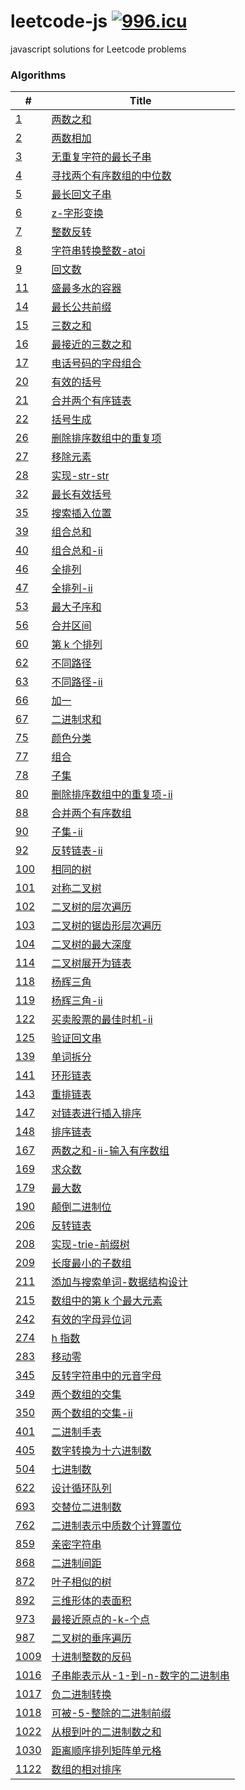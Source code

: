 # leetcode-js [![996.icu](https://img.shields.io/badge/link-996.icu-red.svg)](https://996.icu)

javascript solutions for Leetcode problems

### Algorithms

| #                                                              | Title                                                                                        |
| -------------------------------------------------------------- | -------------------------------------------------------------------------------------------- |
| [1](/algorithms/1.两数之和.js)                                 | [两数之和](/algorithms/1.两数之和.js)                                                        |
| [2](/algorithms/2.两数相加.js)                                 | [两数相加](/algorithms/2.两数相加.js)                                                        |
| [3](/algorithms/3.无重复字符的最长子串.js)                     | [无重复字符的最长子串](/algorithms/3.无重复字符的最长子串.js)                                |
| [4](/algorithms/4.寻找两个有序数组的中位数.js)                 | [寻找两个有序数组的中位数](/algorithms/4.寻找两个有序数组的中位数.js)                        |
| [5](/algorithms/5.最长回文子串.js)                             | [最长回文子串](/algorithms/5.最长回文子串.js)                                                |
| [6](/algorithms/6.z-字形变换.js)                               | [z-字形变换](/algorithms/6.z-字形变换.js)                                                    |
| [7](/algorithms/7.整数反转.js)                                 | [整数反转](/algorithms/7.整数反转.js)                                                        |
| [8](/algorithms/8.字符串转换整数-atoi.js)                      | [字符串转换整数-atoi](/algorithms/8.字符串转换整数-atoi.js)                                  |
| [9](/algorithms/9.回文数.js)                                   | [回文数](/algorithms/9.回文数.js)                                                            |
| [11](/algorithms/11.盛最多水的容器.js)                         | [盛最多水的容器](/algorithms/11.盛最多水的容器.js)                                           |
| [14](/algorithms/14.最长公共前缀.js)                           | [最长公共前缀](/algorithms/14.最长公共前缀.js)                                               |
| [15](/algorithms/15.三数之和.js)                               | [三数之和](/algorithms/15.三数之和.js)                                                       |
| [16](/algorithms/16.最接近的三数之和.js)                       | [最接近的三数之和](/algorithms/16.最接近的三数之和.js)                                       |
| [17](/algorithms/17.电话号码的字母组合.js)                     | [电话号码的字母组合](/algorithms/17.电话号码的字母组合.js)                                   |
| [20](/algorithms/20.有效的括号.js)                             | [有效的括号](/algorithms/20.有效的括号.js)                                                   |
| [21](/algorithms/21.合并两个有序链表.js)                       | [合并两个有序链表](/algorithms/21.合并两个有序链表.js)                                       |
| [22](/algorithms/22.括号生成.js)                               | [括号生成](/algorithms/22.括号生成.js)                                                       |
| [26](/algorithms/26.删除排序数组中的重复项.js)                 | [删除排序数组中的重复项](/algorithms/26.删除排序数组中的重复项.js)                           |
| [27](/algorithms/27.移除元素.js)                               | [移除元素](/algorithms/27.移除元素.js)                                                       |
| [28](/algorithms/28.实现-str-str.js)                           | [实现-str-str](/algorithms/28.实现-str-str.js)                                               |
| [32](/algorithms/32.最长有效括号.js)                           | [最长有效括号](/algorithms/32.最长有效括号.js)                                               |
| [35](/algorithms/35.搜索插入位置.js)                           | [搜索插入位置](/algorithms/35.搜索插入位置.js)                                               |
| [39](/algorithms/39.组合总和.js)                               | [组合总和](/algorithms/39.组合总和.js)                                                       |
| [40](/algorithms/40.组合总和-ii.js)                            | [组合总和-ii](/algorithms/40.组合总和-ii.js)                                                 |
| [46](/algorithms/46.全排列.js)                                 | [全排列](/algorithms/46.全排列.js)                                                           |
| [47](/algorithms/47.全排列-ii.js)                              | [全排列-ii](/algorithms/47.全排列-ii.js)                                                     |
| [53](/algorithms/53.最大子序和.js)                             | [最大子序和](/algorithms/53.最大子序和.js)                                                   |
| [56](/algorithms/56.合并区间.js)                               | [合并区间](/algorithms/56.合并区间.js)                                                       |
| [60](/algorithms/60.第k个排列.js)                              | [第 k 个排列](/algorithms/60.第k个排列.js)                                                   |
| [62](/algorithms/62.不同路径.js)                               | [不同路径](/algorithms/62.不同路径.js)                                                       |
| [63](/algorithms/63.不同路径-ii.js)                            | [不同路径-ii](/algorithms/63.不同路径-ii.js)                                                 |
| [66](/algorithms/66.加一.js)                                   | [加一](/algorithms/66.加一.js)                                                               |
| [67](/algorithms/67.二进制求和.js)                             | [二进制求和](/algorithms/67.二进制求和.js)                                                   |
| [75](/algorithms/75.颜色分类.js)                               | [颜色分类](/algorithms/75.颜色分类.js)                                                       |
| [77](/algorithms/77.组合.js)                                   | [组合](/algorithms/77.组合.js)                                                               |
| [78](/algorithms/78.子集.js)                                   | [子集](/algorithms/78.子集.js)                                                               |
| [80](/algorithms/80.删除排序数组中的重复项-ii.js)              | [删除排序数组中的重复项-ii](/algorithms/80.删除排序数组中的重复项-ii.js)                     |
| [88](/algorithms/88.合并两个有序数组.js)                       | [合并两个有序数组](/algorithms/88.合并两个有序数组.js)                                       |
| [90](/algorithms/90.子集-ii.js)                                | [子集-ii](/algorithms/90.子集-ii.js)                                                         |
| [92](/algorithms/92.反转链表-ii.js)                            | [反转链表-ii](/algorithms/92.反转链表-ii.js)                                                 |
| [100](/algorithms/100.相同的树.js)                             | [相同的树](/algorithms/100.相同的树.js)                                                      |
| [101](/algorithms/101.对称二叉树.js)                           | [对称二叉树](/algorithms/101.对称二叉树.js)                                                  |
| [102](/algorithms/102.二叉树的层次遍历.js)                     | [二叉树的层次遍历](/algorithms/102.二叉树的层次遍历.js)                                      |
| [103](/algorithms/103.二叉树的锯齿形层次遍历.js)               | [二叉树的锯齿形层次遍历](/algorithms/103.二叉树的锯齿形层次遍历.js)                          |
| [104](/algorithms/104.二叉树的最大深度.js)                     | [二叉树的最大深度](/algorithms/104.二叉树的最大深度.js)                                      |
| [114](/algorithms/114.二叉树展开为链表.js)                     | [二叉树展开为链表](/algorithms/114.二叉树展开为链表.js)                                      |
| [118](/algorithms/118.杨辉三角.js)                             | [杨辉三角](/algorithms/118.杨辉三角.js)                                                      |
| [119](/algorithms/119.杨辉三角-ii.js)                          | [杨辉三角-ii](/algorithms/119.杨辉三角-ii.js)                                                |
| [122](/algorithms/122.买卖股票的最佳时机-ii.js)                | [买卖股票的最佳时机-ii](/algorithms/122.买卖股票的最佳时机-ii.js)                            |
| [125](/algorithms/125.验证回文串.js)                           | [验证回文串](/algorithms/125.验证回文串.js)                                                  |
| [139](/algorithms/139.单词拆分.js)                             | [单词拆分](/algorithms/139.单词拆分.js)                                                      |
| [141](/algorithms/141.环形链表.js)                             | [环形链表](/algorithms/141.环形链表.js)                                                      |
| [143](/algorithms/143.重排链表.js)                             | [重排链表](/algorithms/143.重排链表.js)                                                      |
| [147](/algorithms/147.对链表进行插入排序.js)                   | [对链表进行插入排序](/algorithms/147.对链表进行插入排序.js)                                  |
| [148](/algorithms/148.排序链表.js)                             | [排序链表](/algorithms/148.排序链表.js)                                                      |
| [167](/algorithms/167.两数之和-ii-输入有序数组.js)             | [两数之和-ii-输入有序数组](/algorithms/167.两数之和-ii-输入有序数组.js)                      |
| [169](/algorithms/169.求众数.js)                               | [求众数](/algorithms/169.求众数.js)                                                          |
| [179](/algorithms/179.最大数.js)                               | [最大数](/algorithms/179.最大数.js)                                                          |
| [190](/algorithms/190.颠倒二进制位.js)                         | [颠倒二进制位](/algorithms/190.颠倒二进制位.js)                                              |
| [206](/algorithms/206.反转链表.js)                             | [反转链表](/algorithms/206.反转链表.js)                                                      |
| [208](/algorithms/208.实现-trie-前缀树.js)                     | [实现-trie-前缀树](/algorithms/208.实现-trie-前缀树.js)                                      |
| [209](/algorithms/209.长度最小的子数组.js)                     | [长度最小的子数组](/algorithms/209.长度最小的子数组.js)                                      |
| [211](/algorithms/211.添加与搜索单词-数据结构设计.js)          | [添加与搜索单词-数据结构设计](/algorithms/211.添加与搜索单词-数据结构设计.js)                |
| [215](/algorithms/215.数组中的第k个最大元素.js)                | [数组中的第 k 个最大元素](/algorithms/215.数组中的第k个最大元素.js)                          |
| [242](/algorithms/242.有效的字母异位词.js)                     | [有效的字母异位词](/algorithms/242.有效的字母异位词.js)                                      |
| [274](/algorithms/274.h指数.js)                                | [h 指数](/algorithms/274.h指数.js)                                                           |
| [283](/algorithms/283.移动零.js)                               | [移动零](/algorithms/283.移动零.js)                                                          |
| [345](/algorithms/345.反转字符串中的元音字母.js)               | [反转字符串中的元音字母](/algorithms/345.反转字符串中的元音字母.js)                          |
| [349](/algorithms/349.两个数组的交集.js)                       | [两个数组的交集](/algorithms/349.两个数组的交集.js)                                          |
| [350](/algorithms/350.两个数组的交集-ii.js)                    | [两个数组的交集-ii](/algorithms/350.两个数组的交集-ii.js)                                    |
| [401](/algorithms/401.二进制手表.js)                           | [二进制手表](/algorithms/401.二进制手表.js)                                                  |
| [405](/algorithms/405.数字转换为十六进制数.js)                 | [数字转换为十六进制数](/algorithms/405.数字转换为十六进制数.js)                              |
| [504](/algorithms/504.七进制数.js)                             | [七进制数](/algorithms/504.七进制数.js)                                                      |
| [622](/algorithms/622.设计循环队列.js)                         | [设计循环队列](/algorithms/622.设计循环队列.js)                                              |
| [693](/algorithms/693.交替位二进制数.js)                       | [交替位二进制数](/algorithms/693.交替位二进制数.js)                                          |
| [762](/algorithms/762.二进制表示中质数个计算置位.js)           | [二进制表示中质数个计算置位](/algorithms/762.二进制表示中质数个计算置位.js)                  |
| [859](/algorithms/859.亲密字符串.js)                           | [亲密字符串](/algorithms/859.亲密字符串.js)                                                  |
| [868](/algorithms/868.二进制间距.js)                           | [二进制间距](/algorithms/868.二进制间距.js)                                                  |
| [872](/algorithms/872.叶子相似的树.js)                         | [叶子相似的树](/algorithms/872.叶子相似的树.js)                                              |
| [892](/algorithms/892.三维形体的表面积.js)                     | [三维形体的表面积](/algorithms/892.三维形体的表面积.js)                                      |
| [973](/algorithms/973.最接近原点的-k-个点.js)                  | [最接近原点的-k-个点](/algorithms/973.最接近原点的-k-个点.js)                                |
| [987](/algorithms/987.二叉树的垂序遍历.js)                     | [二叉树的垂序遍历](/algorithms/987.二叉树的垂序遍历.js)                                      |
| [1009](/algorithms/1009.十进制整数的反码.js)                   | [十进制整数的反码](/algorithms/1009.十进制整数的反码.js)                                     |
| [1016](/algorithms/1016.子串能表示从-1-到-n-数字的二进制串.js) | [子串能表示从-1-到-n-数字的二进制串](/algorithms/1016.子串能表示从-1-到-n-数字的二进制串.js) |
| [1017](/algorithms/1017.负二进制转换.js)                       | [负二进制转换](/algorithms/1017.负二进制转换.js)                                             |
| [1018](/algorithms/1018.可被-5-整除的二进制前缀.js)            | [可被-5-整除的二进制前缀](/algorithms/1018.可被-5-整除的二进制前缀.js)                       |
| [1022](/algorithms/1022.从根到叶的二进制数之和.js)             | [从根到叶的二进制数之和](/algorithms/1022.从根到叶的二进制数之和.js)                         |
| [1030](/algorithms/1030.距离顺序排列矩阵单元格.js)             | [距离顺序排列矩阵单元格](/algorithms/1030.距离顺序排列矩阵单元格.js)                         |
| [1122](/algorithms/1122.数组的相对排序.js)                     | [数组的相对排序](/algorithms/1122.数组的相对排序.js)                                         |
